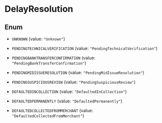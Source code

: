 
# DelayResolution

## Enum


* `UNKNOWN` (value: `"Unknown"`)

* `PENDINGTECHNICALVERIFICATION` (value: `"PendingTechnicalVerification"`)

* `PENDINGBANKTRANSFERCONFIRMATION` (value: `"PendingBankTransferConfirmation"`)

* `PENDINGMIDISSUERESOLUTION` (value: `"PendingMidIssueResolution"`)

* `PENDINGSUSPICIOUSREVIEW` (value: `"PendingSuspiciousReview"`)

* `DEFAULTEDINCOLLECTION` (value: `"DefaultedInCollection"`)

* `DEFAULTEDPERMANENTLY` (value: `"DefaultedPermanently"`)

* `DEFAULTEDCOLLECTEDFROMMERCHANT` (value: `"DefaultedCollectedFromMerchant"`)



